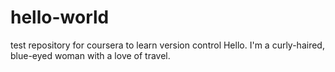# hello-world
test repository for coursera to learn version control 
Hello.  I'm a curly-haired, blue-eyed woman with a love of travel. 
